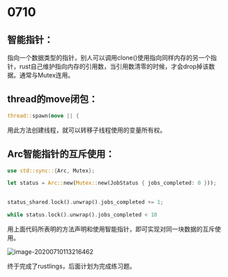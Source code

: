 

# 0710

## 智能指针：

指向一个数据类型的指针，别人可以调用clone()使用指向同样内存的另一个指针，rust自己维护指向内存的引用数，当引用数清零的时候，才会drop掉该数据。通常与Mutex连用。



## thread的move闭包：

 

```rust
thread::spawn(move || {
```

用此方法创建线程，就可以转移子线程使用的变量所有权。



## Arc智能指针的互斥使用：

```rust
use std::sync::{Arc, Mutex};

let status = Arc::new(Mutex::new(JobStatus { jobs_completed: 0 }));
```

```rust
 
status_shared.lock().unwrap().jobs_completed += 1;
```

```rust
while status.lock().unwrap().jobs_completed < 10
```

用上面代码所表明的方法声明和使用智能指针，即可实现对同一块数据的互斥使用。

![image-20200710113216462](C:\Users\xsp\AppData\Roaming\Typora\typora-user-images\image-20200710113216462.png)

终于完成了rustlings，后面计划为完成练习题。